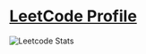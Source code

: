 # [LeetCode Profile](https://leetcode.com/u/DRACODER/)

![Leetcode Stats](https://leetcard.jacoblin.cool/DRACODER)
